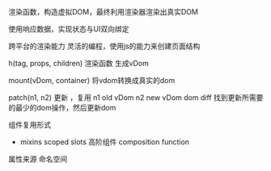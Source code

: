 渲染函数，构造虚拟DOM，最终利用渲染器渲染出真实DOM

使用响应数据，实现状态与UI双向绑定

跨平台的渲染能力
灵活的编程，使用js的能力来创建页面结构

h(tag, props, children) 渲染函数
生成vDom

mount(vDom, container)
将vdom转换成真实的dom

patch(n1, n2) 更新 ，复用
n1 old vDom
n2 new vDom
dom diff 找到更新所需要的最少的dom操作，然后更新dom


组件复用形式
+ mixins
scoped slots
高阶组件
composition function 

属性来源
命名空间